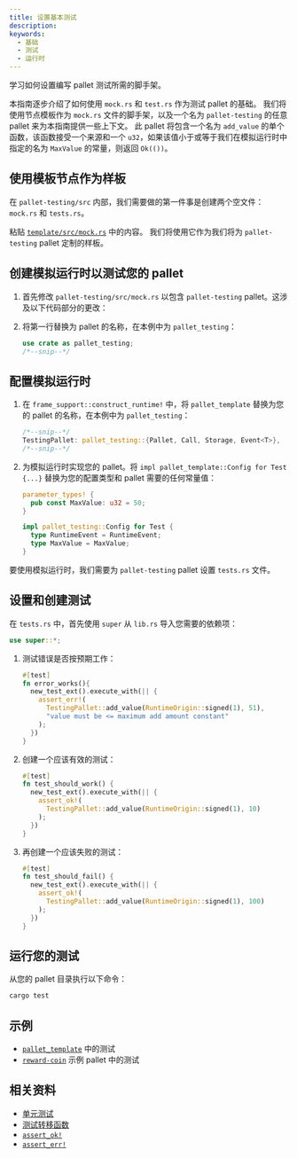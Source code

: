 ```yaml
---
title: 设置基本测试
description:
keywords:
  - 基础
  - 测试
  - 运行时
---
```


学习如何设置编写 pallet 测试所需的脚手架。

本指南逐步介绍了如何使用 `mock.rs` 和 `test.rs` 作为测试 pallet 的基础。
我们将使用节点模板作为 `mock.rs` 文件的脚手架，以及一个名为 `pallet-testing` 的任意 pallet 来为本指南提供一些上下文。
此 pallet 将包含一个名为 `add_value` 的单个函数，该函数接受一个来源和一个 `u32`，如果该值小于或等于我们在模拟运行时中指定的名为 `MaxValue` 的常量，则返回 `Ok(())`。

## 使用模板节点作为样板

在 `pallet-testing/src` 内部，我们需要做的第一件事是创建两个空文件：`mock.rs` 和 `tests.rs`。

粘贴 [`template/src/mock.rs`](https://github.com/substrate-developer-hub/substrate-node-template/blob/main/pallets/template/src/mock.rs) 中的内容。
我们将使用它作为我们将为 `pallet-testing` pallet 定制的样板。

## 创建模拟运行时以测试您的 pallet

1. 首先修改 `pallet-testing/src/mock.rs` 以包含 `pallet-testing` pallet。这涉及以下代码部分的更改：

1. 将第一行替换为 pallet 的名称，在本例中为 `pallet_testing`：

   ```rust
   use crate as pallet_testing;
   /*--snip--*/
   ```

## 配置模拟运行时

1. 在 `frame_support::construct_runtime!` 中，将 `pallet_template` 替换为您的 pallet 的名称，在本例中为 `pallet_testing`：

   ```rust
   /*--snip--*/
   TestingPallet: pallet_testing::{Pallet, Call, Storage, Event<T>},
   /*--snip--*/
   ```

1. 为模拟运行时实现您的 pallet。将 `impl pallet_template::Config for Test {...}` 替换为您的配置类型和 pallet 需要的任何常量值：

   ```rust
   parameter_types! {
     pub const MaxValue: u32 = 50;
   }

   impl pallet_testing::Config for Test {
     type RuntimeEvent = RuntimeEvent;
     type MaxValue = MaxValue;
   }
   ```

要使用模拟运行时，我们需要为 `pallet-testing` pallet 设置 `tests.rs` 文件。

## 设置和创建测试

在 `tests.rs` 中，首先使用 `super` 从 `lib.rs` 导入您需要的依赖项：

```rust
use super::*;
```

1. 测试错误是否按预期工作：

   ```rust
   #[test]
   fn error_works(){
     new_test_ext().execute_with(|| {
       assert_err!(
         TestingPallet::add_value(RuntimeOrigin::signed(1), 51),
         "value must be <= maximum add amount constant"
       );
     })
   }
   ```

1. 创建一个应该有效的测试：

   ```rust
   #[test]
   fn test_should_work() {
     new_test_ext().execute_with(|| {
       assert_ok!(
         TestingPallet::add_value(RuntimeOrigin::signed(1), 10)
       );
     })
   }
   ```

1. 再创建一个应该失败的测试：

   ```rust
   #[test]
   fn test_should_fail() {
     new_test_ext().execute_with(|| {
       assert_ok!(
         TestingPallet::add_value(RuntimeOrigin::signed(1), 100)
       );
     })
   }
   ```

## 运行您的测试

从您的 pallet 目录执行以下命令：

```bash
cargo test
```

## 示例

- [`pallet_template`](https://github.com/substrate-developer-hub/substrate-node-template/blob/master/pallets/template/src/tests.rs#L1-L23) 中的测试
- [`reward-coin`](https://github.com/substrate-developer-hub/substrate-how-to-guides/blob/main/example-code/template-node/pallets/reward-coin/src/tests.rs) 示例 pallet 中的测试

## 相关资料

- [单元测试](/test/unit-testing/)
- [测试转移函数](/reference/how-to-guides/testing/test-a-transfer-function)
- [`assert_ok!`](https://paritytech.github.io/substrate/master/frame_support/macro.assert_ok.html)
- [`assert_err!`](https://paritytech.github.io/substrate/master/frame_support/macro.assert_err.html)
